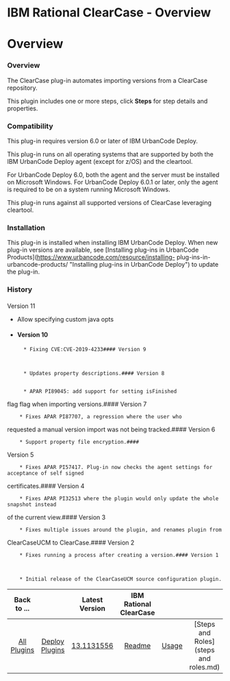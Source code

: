 
IBM Rational ClearCase - Overview
=================================

# Overview



### Overview




The ClearCase plug-in automates importing versions from a ClearCase repository. 


This plugin 
includes one or more steps, click **Steps** for step details and properties.


### Compatibility


This plug-in requires
 version 6.0 or later of IBM UrbanCode Deploy.


This plug-in runs on all operating systems that are supported by both 
the IBM UrbanCode Deploy agent (except for z/OS) and the cleartool.


For UrbanCode Deploy 6.0, both the agent and the 
server must be installed on Microsoft Windows. For UrbanCode Deploy 6.0.1 or later, only the agent is required to be on 
a system running Microsoft Windows.


This plug-in runs against all supported versions of ClearCase leveraging 
cleartool.


### Installation


This plug-in is installed when installing IBM UrbanCode Deploy. When new plug-in 
versions are available, see [Installing plug-ins in UrbanCode Products](https://www.urbancode.com/resource/installing-
plug-ins-in-urbancode-products/ "Installing plug-ins in UrbanCode Deploy") to update the plug-in.


### History


#### 
Version 11


* Allow specifying custom java opts


- #### Version 10


        * Fixing CVE:CVE-2019-4233#### Version 9



        * Updates property descriptions.#### Version 8


        * APAR PI89045: add support for setting isFinished 
flag flag when importing versions.#### Version 7


        * Fixes APAR PI87707, a regression where the user who 
requested a manual version import was not being tracked.#### Version 6


        * Support property file encryption.####
 Version 5


        * Fixes APAR PI57417. Plug-in now checks the agent settings for acceptance of self signed 
certificates.#### Version 4


        * Fixes APAR PI32513 where the plugin would only update the whole snapshot instead
 of the current view.#### Version 3


        * Fixes multiple issues around the plugin, and renames plugin from 
ClearCaseUCM to ClearCase.#### Version 2


        * Fixes running a process after creating a version.#### Version 1



        * Initial release of the ClearCaseUCM source configuration plugin.


|Back to ...||Latest Version|IBM Rational ClearCase ||||
| :---: | :---: | :---: | :---: | :---: | :---: | :---: |
|[All Plugins](../../index.md)|[Deploy Plugins](../README.md)|[13.1131556]()|[Readme](README.md)|[Usage](usage.md)|[Steps and Roles](steps and roles.md)|[Downloads](downloads.md)|
